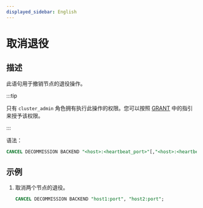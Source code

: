 ```yaml
---
displayed_sidebar: English
---
```


# 取消退役

## 描述

此语句用于撤销节点的退役操作。

:::tip

只有 `cluster_admin` 角色拥有执行此操作的权限。您可以按照 [GRANT](../account-management/GRANT.md) 中的指引来授予该权限。

:::

语法：

```sql
CANCEL DECOMMISSION BACKEND "<host>:<heartbeat_port>"[,"<host>:<heartbeat_port>"...]
```

## 示例

1. 取消两个节点的退役。

   ```sql
   CANCEL DECOMMISSION BACKEND "host1:port", "host2:port";
   ```
